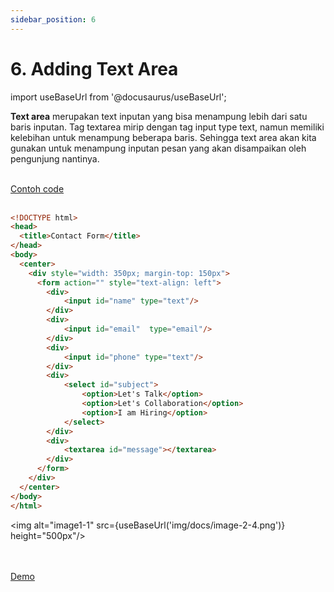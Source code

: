 ```yaml
---
sidebar_position: 6
---
```


# 6. Adding Text Area

import useBaseUrl from '@docusaurus/useBaseUrl';

**Text area** merupakan text inputan yang bisa menampung lebih dari satu baris inputan. Tag textarea mirip dengan tag input type text, namun memiliki kelebihan untuk menampung beberapa baris. Sehingga text area akan kita gunakan untuk menampung inputan pesan yang akan disampaikan oleh pengunjung nantinya.

<br />
<a class="btn-example-code" href="https://github.com/demo-dumbways/ebook-code-result-chapter-1/tree/day2-5.adding-text-area">
Contoh code
</a>

<br />
<br />

```html {25-27} title="index.html"
<!DOCTYPE html>
<head>
  <title>Contact Form</title>
</head>
<body>
  <center>
    <div style="width: 350px; margin-top: 150px">
      <form action="" style="text-align: left">
        <div>
            <input id="name" type="text"/>
        </div>
        <div>
            <input id="email"  type="email"/>
        </div>
        <div>
            <input id="phone" type="text"/>
        </div>
        <div>
            <select id="subject">
                <option>Let's Talk</option>
                <option>Let's Collaboration</option>
                <option>I am Hiring</option>
            </select>
        </div>
        <div>
            <textarea id="message"></textarea>
        </div>
      </form>
    </div>
  </center>
</body>
</html>
```
<img alt="image1-1" src={useBaseUrl('img/docs/image-2-4.png')} height="500px"/>

<br />
<br />

<div>
<a class="btn-demo" href="https://ebook-code-result-chapter-1-git-day2-5addi-4f4cf0-demo-dumbways.vercel.app">
Demo
</a>
</div>
